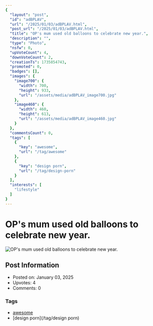 ```yaml
---
{
  "layout": "post",
  "id": "adBPLAV",
  "url": "/2025/01/03/adBPLAV.html",
  "post_url": "/2025/01/03/adBPLAV.html",
  "title": "OP's mum used old balloons to celebrate new year.",
  "description": "",
  "type": "Photo",
  "nsfw": 0,
  "upVoteCount": 4,
  "downVoteCount": 2,
  "creationTs": 1735854743,
  "promoted": 0,
  "badges": [],
  "images": {
    "image700": {
      "width": 700,
      "height": 933,
      "url": "/assets/media/adBPLAV_image700.jpg"
    },
    "image460": {
      "width": 460,
      "height": 613,
      "url": "/assets/media/adBPLAV_image460.jpg"
    }
  },
  "commentsCount": 0,
  "tags": [
    {
      "key": "awesome",
      "url": "/tag/awesome"
    },
    {
      "key": "design porn",
      "url": "/tag/design-porn"
    }
  ],
  "interests": [
    "lifestyle"
  ]
}
---
```


# OP's mum used old balloons to celebrate new year.

![OP's mum used old balloons to celebrate new year.](/assets/media/adBPLAV_image700.jpg)

## Post Information

- Posted on: January 03, 2025
- Upvotes: 4
- Comments: 0

### Tags

- [awesome](/tag/awesome)
- [design porn](/tag/design porn)
